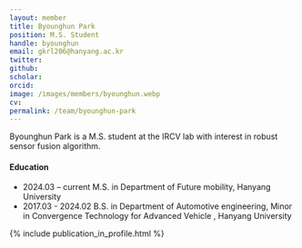 ```yaml
---
layout: member
title: Byounghun Park
position: M.S. Student
handle: byounghun
email: gkrl206@hanyang.ac.kr
twitter: 
github: 
scholar: 
orcid: 
image: /images/members/byounghun.webp
cv: 
permalink: /team/byounghun-park
---
```


Byounghun Park is a M.S. student at the IRCV lab with interest in robust sensor fusion algorithm.

#### Education

<ul class="chronological">
  <li><span>2024.03 – current</span> M.S. in Department of Future mobility, Hanyang University</li>
  <li><span>2017.03 - 2024.02</span> B.S. in Department of Automotive engineering, Minor in Convergence Technology for Advanced Vehicle
, Hanyang University</li>
  
</ul>

{% include publication_in_profile.html %}
